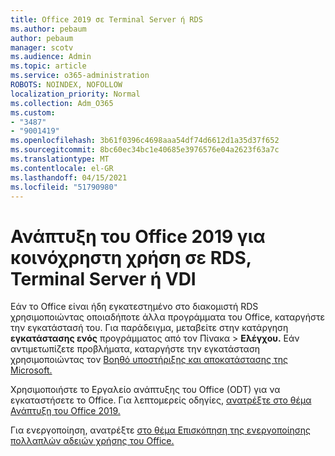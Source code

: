 ```yaml
---
title: Office 2019 σε Terminal Server ή RDS
ms.author: pebaum
author: pebaum
manager: scotv
ms.audience: Admin
ms.topic: article
ms.service: o365-administration
ROBOTS: NOINDEX, NOFOLLOW
localization_priority: Normal
ms.collection: Adm_O365
ms.custom:
- "3487"
- "9001419"
ms.openlocfilehash: 3b61f0396c4698aaa54df74d6612d1a35d37f652
ms.sourcegitcommit: 8bc60ec34bc1e40685e3976576e04a2623f63a7c
ms.translationtype: MT
ms.contentlocale: el-GR
ms.lasthandoff: 04/15/2021
ms.locfileid: "51790980"
---
```

# <a name="deploying-office-2019-for-shared-use-on-rds-terminal-server-or-vdi"></a>Ανάπτυξη του Office 2019 για κοινόχρηστη χρήση σε RDS, Terminal Server ή VDI

Εάν το Office είναι ήδη εγκατεστημένο στο διακομιστή RDS χρησιμοποιώντας οποιαδήποτε άλλα προγράμματα του Office, καταργήστε την εγκατάστασή του. Για παράδειγμα, μεταβείτε στην κατάργηση **εγκατάστασης ενός** προγράμματος από τον Πίνακα  >  **Ελέγχου.** Εάν αντιμετωπίζετε προβλήματα, καταργήστε την εγκατάσταση χρησιμοποιώντας τον [Βοηθό υποστήριξης και αποκατάστασης της Microsoft.](https://aka.ms/SARA-OfficeUninstall-Alchemy) 

Χρησιμοποιήστε το Εργαλείο ανάπτυξης του Office (ODT) για να εγκαταστήσετε το Office. Για λεπτομερείς οδηγίες, [ανατρέξτε στο θέμα Ανάπτυξη του Office 2019.](https://docs.microsoft.com/deployoffice/office2019/deploy)

Για ενεργοποίηση, ανατρέξτε [στο θέμα Επισκόπηση της ενεργοποίησης πολλαπλών αδειών χρήσης του Office.](https://docs.microsoft.com/deployoffice/vlactivation/plan-volume-activation-of-office)